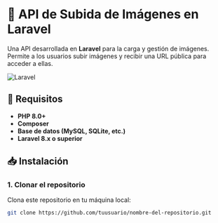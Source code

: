 # 🚀 API de Subida de Imágenes en Laravel

Una API desarrollada en **Laravel** para la carga y gestión de imágenes. Permite a los usuarios subir imágenes y recibir una URL pública para acceder a ellas.

![Laravel](https://img.shields.io/badge/Laravel-v8.x-brightgreen)

## 🔧 Requisitos

- **PHP 8.0+**
- **Composer**
- **Base de datos (MySQL, SQLite, etc.)**
- **Laravel 8.x o superior**

## 📥 Instalación

### 1. Clonar el repositorio

Clona este repositorio en tu máquina local:

```bash
git clone https://github.com/tuusuario/nombre-del-repositorio.git
